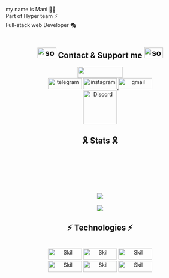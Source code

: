 my name is Mani 👨‍💻</br>
Part of Hyper team ⚡️</br>
Full-stack web Developer 🎭</br>
</br>
<h2 align="center"><img width="50" height="28" src="https://media.giphy.com/media/WUlplcMpOCEmTGBtBW/giphy.gif" alt="socialmedia"> Contact & Support me <img width="50" height="28" src="https://media.giphy.com/media/WUlplcMpOCEmTGBtBW/giphy.gif" alt="socialmedia"></h2>

<div align="center">
<a href="https://coffeebede.ir/buycoffee/manimbn"><img class="img-fluid" src="https://coffeebede.ir/DashboardTemplateV2/app-assets/images/banner/default-yellow.svg" width="120" height="30"></a></br>
<a href="https://telegram.me/Mani_MBn"><img src="https://img.shields.io/badge/Telegram-2CA5E0?style=for-the-badge&logo=telegram&logoColor=white" alt="telegram" width="90" height="30"></a>
<a href="https://www.instagram.com/_manimbn/"><img src="https://img.shields.io/badge/Instagram-E4405F?style=for-the-badge&logo=instagram&logoColor=white" alt="instagram" width="90" height="30">
<a href="mailto:icymbn@gmail.com"><img src="https://img.shields.io/badge/Gmail-D14836?style=for-the-badge&logo=gmail&logoColor=white" alt="gmail" width="90" height="30"></a><br>
<a href="https://discords.com/bio/p/icymbn"><img src="https://img.shields.io/badge/Discord-7289DA?style=for-the-badge&logo=discord&logoColor=white" alt="Discord" width="90"></a>
</div>
<div align="center"> 
    <img align="center" src="https://discord.c99.nl/widget/theme-3/482206952030601227.png" alt=""/>
</div>

<h2 align="center">🎗 Stats 🎗</h2>
<h3 align="center"> 
<br>
<br>
<br>
<br>  
<p align="center"><img src="https://github-readme-streak-stats.herokuapp.com/?user=icymbn&theme=dark"></p>
<p align="center"><img src="https://github-readme-stats.vercel.app/api/top-langs/?username=icymbn&hide=css&theme=dark"></p>

												     

<h2 align="center">⚡ Technologies ⚡</h2>
<div align="center">
	</br>
<img src="https://img.shields.io/badge/HTML5-E34F26?style=for-the-badge&logo=html5&logoColor=white" alt="Skil" width="90" height="30">
<img src="https://img.shields.io/badge/CSS3-1572B6?style=for-the-badge&logo=css3&logoColor=white" alt="Skil" width="90" height="30">
<img src="https://img.shields.io/badge/JavaScript-F7DF1E?style=for-the-badge&logo=javascript&logoColor=black" alt="Skil" width="90" height="30">
	</br>
<img src="https://img.shields.io/badge/PHP-777BB4?style=for-the-badge&logo=php&logoColor=white" alt="Skil" width="90" height="30">
<img src="https://img.shields.io/badge/Laravel-FF2D20?style=for-the-badge&logo=laravel&logoColor=white" alt="Skil" width="90" height="30">
<img src="https://img.shields.io/badge/MySQL-00000F?style=for-the-badge&logo=mysql&logoColor=white" alt="Skil" width="90" height="30">
</div>


[](https://komarev.com/ghpvc/?username=icymbn)
